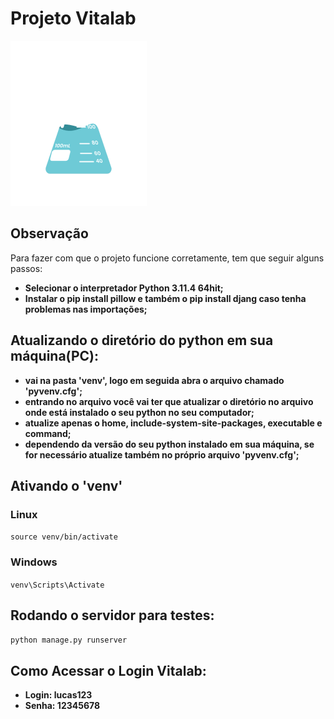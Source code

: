 # Projeto Vitalab

![Vitalab](./templates/static/geral/img/logo.png)

## Observação

Para fazer com que o projeto funcione corretamente, tem que seguir alguns passos:

 - **Selecionar o interpretador Python 3.11.4 64hit;**
 - **Instalar o pip install pillow e também o pip install djang caso tenha problemas nas importações;**

## Atualizando o diretório do python em sua máquina(PC):

 - **vai na pasta 'venv', logo em seguida abra o arquivo chamado 'pyvenv.cfg';**
 - **entrando no arquivo você vai ter que atualizar o diretório no arquivo onde está instalado o seu python no seu computador;**
 - **atualize apenas o home, include-system-site-packages, executable e command;**
 - **dependendo da versão do seu python instalado em sua máquina, se for necessário atualize também no próprio arquivo 'pyvenv.cfg';**

## Ativando o 'venv'

### Linux

`source venv/bin/activate`

### Windows

`venv\Scripts\Activate`

## Rodando o servidor para testes:

`python manage.py runserver`

## Como Acessar o Login Vitalab:

- **Login: lucas123**
- **Senha: 12345678**
